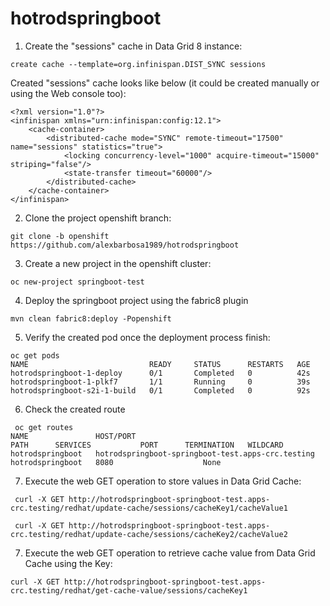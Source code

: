 # hotrodspringboot

1. Create the "sessions" cache in Data Grid 8 instance:

~~~
create cache --template=org.infinispan.DIST_SYNC sessions
~~~

Created "sessions" cache looks like below (it could be created manually or using the Web console too):
~~~
<?xml version="1.0"?>
<infinispan xmlns="urn:infinispan:config:12.1">
    <cache-container>
        <distributed-cache mode="SYNC" remote-timeout="17500" name="sessions" statistics="true">
            <locking concurrency-level="1000" acquire-timeout="15000" striping="false"/>
            <state-transfer timeout="60000"/>
        </distributed-cache>
    </cache-container>
</infinispan>
~~~

2. Clone the project openshift branch:
~~~
git clone -b openshift https://github.com/alexbarbosa1989/hotrodspringboot
~~~

3. Create a new project in the openshift cluster:
~~~
oc new-project springboot-test
~~~

4. Deploy the springboot project using the fabric8 plugin
~~~
mvn clean fabric8:deploy -Popenshift
~~~

5. Verify the created pod once the deployment process finish:
~~~
oc get pods
NAME                           READY     STATUS      RESTARTS   AGE
hotrodspringboot-1-deploy      0/1       Completed   0          42s
hotrodspringboot-1-plkf7       1/1       Running     0          39s
hotrodspringboot-s2i-1-build   0/1       Completed   0          92s
~~~

6. Check the created route
~~~
 oc get routes
NAME               HOST/PORT                                           PATH      SERVICES           PORT      TERMINATION   WILDCARD
hotrodspringboot   hotrodspringboot-springboot-test.apps-crc.testing             hotrodspringboot   8080                    None
~~~

7. Execute the web GET operation to store values in Data Grid Cache:

~~~
 curl -X GET http://hotrodspringboot-springboot-test.apps-crc.testing/redhat/update-cache/sessions/cacheKey1/cacheValue1
~~~

~~~
 curl -X GET http://hotrodspringboot-springboot-test.apps-crc.testing/redhat/update-cache/sessions/cacheKey2/cacheValue2
~~~

7. Execute the web GET operation to retrieve cache value from Data Grid Cache using the Key:

~~~
curl -X GET http://hotrodspringboot-springboot-test.apps-crc.testing/redhat/get-cache-value/sessions/cacheKey1
~~~

